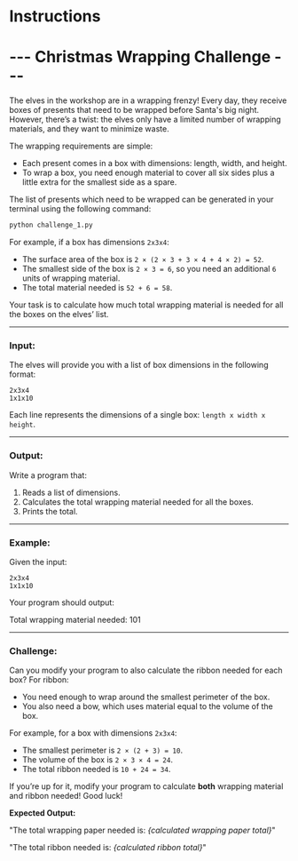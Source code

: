 # Instructions

# --- Christmas Wrapping Challenge ---

The elves in the workshop are in a wrapping frenzy! Every day, they receive boxes of presents that need to be wrapped before Santa's big night. However, there’s a twist: the elves only have a limited number of wrapping materials, and they want to minimize waste.

The wrapping requirements are simple:
- Each present comes in a box with dimensions: length, width, and height.
- To wrap a box, you need enough material to cover all six sides plus a little extra for the smallest side as a spare.

The list of presents which need to be wrapped can be generated in your terminal using the following command:

```bash
python challenge_1.py
```

For example, if a box has dimensions `2x3x4`:
- The surface area of the box is `2 × (2 × 3 + 3 × 4 + 4 × 2) = 52`.
- The smallest side of the box is `2 × 3 = 6`, so you need an additional `6` units of wrapping material.
- The total material needed is `52 + 6 = 58`.

Your task is to calculate how much total wrapping material is needed for all the boxes on the elves’ list.

---

### Input:

The elves will provide you with a list of box dimensions in the following format:

```
2x3x4
1x1x10
```


Each line represents the dimensions of a single box: `length x width x height`.

---

### Output:

Write a program that:
1. Reads a list of dimensions.
2. Calculates the total wrapping material needed for all the boxes.
3. Prints the total.

---

### Example:

Given the input:

```
2x3x4
1x1x10
```

Your program should output:

Total wrapping material needed: 101


---

### Challenge:

Can you modify your program to also calculate the ribbon needed for each box? For ribbon:
- You need enough to wrap around the smallest perimeter of the box.
- You also need a bow, which uses material equal to the volume of the box.

For example, for a box with dimensions `2x3x4`:
- The smallest perimeter is `2 × (2 + 3) = 10`.
- The volume of the box is `2 × 3 × 4 = 24`.
- The total ribbon needed is `10 + 24 = 34`.

If you’re up for it, modify your program to calculate **both** wrapping material and ribbon needed! Good luck!

__Expected Output:__

"The total wrapping paper needed is: *{calculated wrapping paper total}*"

"The total ribbon needed is: *{calculated ribbon total}*"
